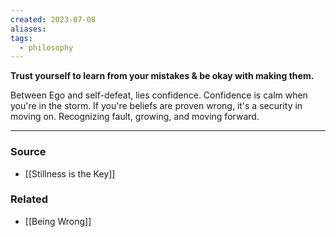 ```yaml
---
created: 2023-07-08
aliases: 
tags:
  - philosophy
---
```

**Trust yourself to learn from your mistakes & be okay with making them.**

Between Ego and self-defeat, lies confidence. Confidence is calm when you're in the storm. If you're beliefs are proven wrong, it's a security in moving on. Recognizing fault, growing, and moving forward.

---

### Source
- [[Stillness is the Key]]

### Related
- [[Being Wrong]]